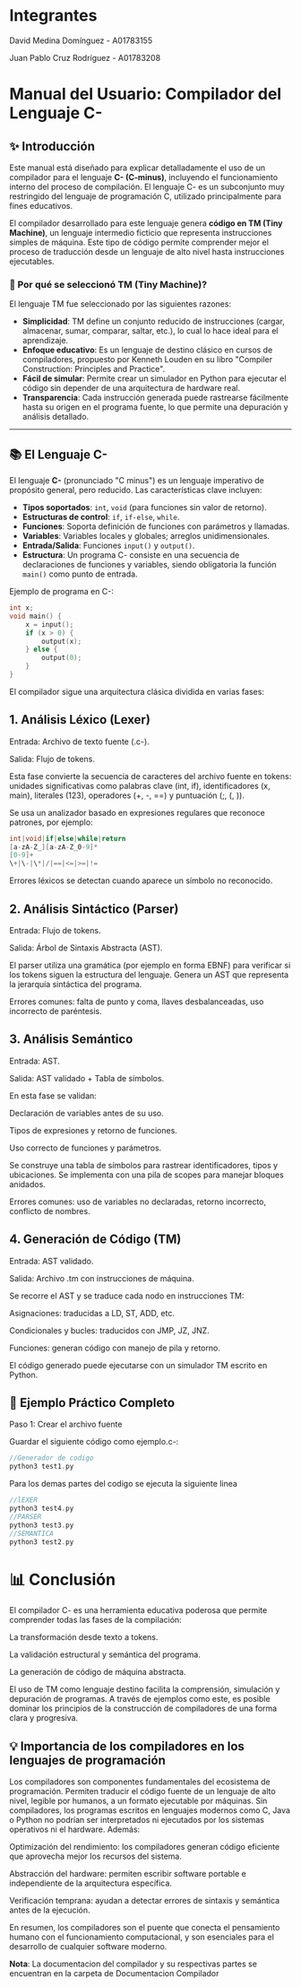 # Integrantes
David Medina Domínguez - A01783155

Juan Pablo Cruz Rodríguez - A01783208


# Manual del Usuario: Compilador del Lenguaje C-

## ✨ Introducción

Este manual está diseñado para explicar detalladamente el uso de un compilador para el lenguaje **C- (C-minus)**, incluyendo el funcionamiento interno del proceso de compilación. El lenguaje C- es un subconjunto muy restringido del lenguaje de programación C, utilizado principalmente para fines educativos.

El compilador desarrollado para este lenguaje genera **código en TM (Tiny Machine)**, un lenguaje intermedio ficticio que representa instrucciones simples de máquina. Este tipo de código permite comprender mejor el proceso de traducción desde un lenguaje de alto nivel hasta instrucciones ejecutables.

### 🔧 Por qué se seleccionó TM (Tiny Machine)?

El lenguaje TM fue seleccionado por las siguientes razones:

- **Simplicidad**: TM define un conjunto reducido de instrucciones (cargar, almacenar, sumar, comparar, saltar, etc.), lo cual lo hace ideal para el aprendizaje.
- **Enfoque educativo**: Es un lenguaje de destino clásico en cursos de compiladores, propuesto por Kenneth Louden en su libro "Compiler Construction: Principles and Practice".
- **Fácil de simular**: Permite crear un simulador en Python para ejecutar el código sin depender de una arquitectura de hardware real.
- **Transparencia**: Cada instrucción generada puede rastrearse fácilmente hasta su origen en el programa fuente, lo que permite una depuración y análisis detallado.

---

## 📚 El Lenguaje C-

El lenguaje **C-** (pronunciado "C minus") es un lenguaje imperativo de propósito general, pero reducido. Las características clave incluyen:

- **Tipos soportados**: `int`, `void` (para funciones sin valor de retorno).
- **Estructuras de control**: `if`, `if-else`, `while`.
- **Funciones**: Soporta definición de funciones con parámetros y llamadas.
- **Variables**: Variables locales y globales; arreglos unidimensionales.
- **Entrada/Salida**: Funciones `input()` y `output()`.
- **Estructura**: Un programa C- consiste en una secuencia de declaraciones de funciones y variables, siendo obligatoria la función `main()` como punto de entrada.

Ejemplo de programa en C-:

```c
int x;
void main() {
    x = input();
    if (x > 0) {
        output(x);
    } else {
        output(0);
    }
}
````

El compilador sigue una arquitectura clásica dividida en varias fases:

## 1. Análisis Léxico (Lexer)

Entrada: Archivo de texto fuente (.c-).

Salida: Flujo de tokens.

Esta fase convierte la secuencia de caracteres del archivo fuente en tokens: unidades significativas como palabras clave (int, if), identificadores (x, main), literales (123), operadores (+, -, ==) y puntuación (;, (, )).

Se usa un analizador basado en expresiones regulares que reconoce patrones, por ejemplo:

```c
int|void|if|else|while|return
[a-zA-Z_][a-zA-Z_0-9]*
[0-9]+
\+|\-|\*|/|==|<=|>=|!=
```

Errores léxicos se detectan cuando aparece un símbolo no reconocido.

## 2. Análisis Sintáctico (Parser)

Entrada: Flujo de tokens.

Salida: Árbol de Sintaxis Abstracta (AST).

El parser utiliza una gramática (por ejemplo en forma EBNF) para verificar si los tokens siguen la estructura del lenguaje. Genera un AST que representa la jerarquía sintáctica del programa.

Errores comunes: falta de punto y coma, llaves desbalanceadas, uso incorrecto de paréntesis.

## 3. Análisis Semántico

Entrada: AST.

Salida: AST validado + Tabla de símbolos.

En esta fase se validan:

Declaración de variables antes de su uso.

Tipos de expresiones y retorno de funciones.

Uso correcto de funciones y parámetros.

Se construye una tabla de símbolos para rastrear identificadores, tipos y ubicaciones. Se implementa con una pila de scopes para manejar bloques anidados.

Errores comunes: uso de variables no declaradas, retorno incorrecto, conflicto de nombres.

## 4. Generación de Código (TM)

Entrada: AST validado.

Salida: Archivo .tm con instrucciones de máquina.

Se recorre el AST y se traduce cada nodo en instrucciones TM:

Asignaciones: traducidas a LD, ST, ADD, etc.

Condicionales y bucles: traducidos con JMP, JZ, JNZ.

Funciones: generan código con manejo de pila y retorno.

El código generado puede ejecutarse con un simulador TM escrito en Python.

## 📝 Ejemplo Práctico Completo

Paso 1: Crear el archivo fuente

Guardar el siguiente código como ejemplo.c-:

```C
//Generador de codigo
python3 test1.py 
```

Para los demas partes del codigo se ejecuta la siguiente linea

```C
//lEXER
python3 test4.py
//PARSER
python3 test3.py
//SEMANTICA
python3 test2.py
```

# 📊 Conclusión

El compilador C- es una herramienta educativa poderosa que permite comprender todas las fases de la compilación:

La transformación desde texto a tokens.

La validación estructural y semántica del programa.

La generación de código de máquina abstracta.

El uso de TM como lenguaje destino facilita la comprensión, simulación y depuración de programas. A través de ejemplos como este, es posible dominar los principios de la construcción de compiladores de una forma clara y progresiva.

## 💡 Importancia de los compiladores en los lenguajes de programación

Los compiladores son componentes fundamentales del ecosistema de programación. Permiten traducir el código fuente de un lenguaje de alto nivel, legible por humanos, a un formato ejecutable por máquinas. Sin compiladores, los programas escritos en lenguajes modernos como C, Java o Python no podrían ser interpretados ni ejecutados por los sistemas operativos ni el hardware. Además:

Optimización del rendimiento: los compiladores generan código eficiente que aprovecha mejor los recursos del sistema.

Abstracción del hardware: permiten escribir software portable e independiente de la arquitectura específica.

Verificación temprana: ayudan a detectar errores de sintaxis y semántica antes de la ejecución.

En resumen, los compiladores son el puente que conecta el pensamiento humano con el funcionamiento computacional, y son esenciales para el desarrollo de cualquier software moderno.

**Nota**: La documentacion del compilador y su respectivas partes se encuentran en la carpeta de Documentacion Compilador

